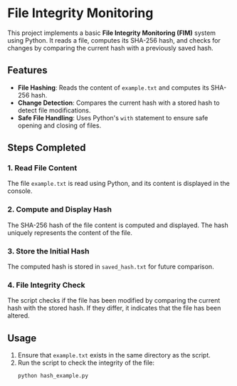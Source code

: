 # File Integrity Monitoring

This project implements a basic **File Integrity Monitoring (FIM)** system using Python. It reads a file, computes its SHA-256 hash, and checks for changes by comparing the current hash with a previously saved hash.

## Features

- **File Hashing**: Reads the content of `example.txt` and computes its SHA-256 hash.
- **Change Detection**: Compares the current hash with a stored hash to detect file modifications.
- **Safe File Handling**: Uses Python's `with` statement to ensure safe opening and closing of files.

## Steps Completed

### 1. **Read File Content**
The file `example.txt` is read using Python, and its content is displayed in the console.

### 2. **Compute and Display Hash**
The SHA-256 hash of the file content is computed and displayed. The hash uniquely represents the content of the file.

### 3. **Store the Initial Hash**
The computed hash is stored in `saved_hash.txt` for future comparison.

### 4. **File Integrity Check**
The script checks if the file has been modified by comparing the current hash with the stored hash. If they differ, it indicates that the file has been altered.

## Usage

1. Ensure that `example.txt` exists in the same directory as the script.
2. Run the script to check the integrity of the file:
   ```bash
   python hash_example.py
